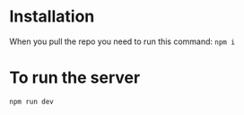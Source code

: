 # Installation 
When you pull the repo you need to run this command: ``` npm i ```

# To run the server
``` npm run dev ```